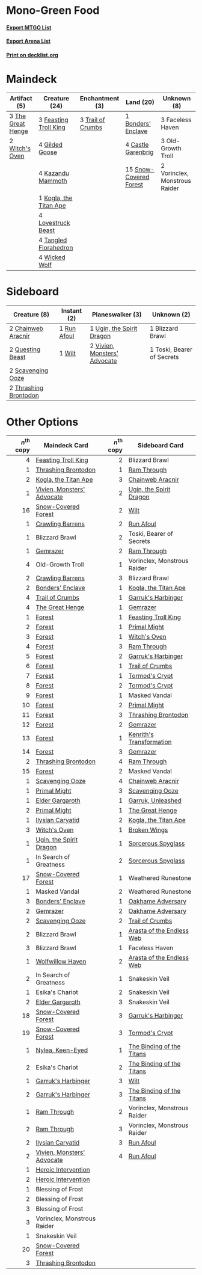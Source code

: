 # Mono-Green Food

#### [Export MTGO List](../collection/Mono-Green%20Food/Mono-Green%20Food.txt)
#### [Export Arena List](../collection/Mono-Green%20Food/Mono-Green%20Food_arena.txt)
#### [Print on decklist.org](http://decklist.org/?deckmain=1%09Bonders'%20Enclave%0A4%09Castle%20Garenbrig%0A3%09Faceless%20Haven%0A3%09Feasting%20Troll%20King%0A4%09Gilded%20Goose%0A4%09Kazandu%20Mammoth%0A1%09Kogla,%20the%20Titan%20Ape%0A4%09Lovestruck%20Beast%0A3%09Old-Growth%20Troll%0A15%09Snow-Covered%20Forest%0A4%09Tangled%20Florahedron%0A3%09The%20Great%20Henge%0A3%09Trail%20of%20Crumbs%0A2%09Vorinclex,%20Monstrous%20Raider%0A4%09Wicked%20Wolf%0A2%09Witch's%20Oven&deckside=1%09Blizzard%20Brawl%0A2%09Chainweb%20Aracnir%0A2%09Questing%20Beast%0A1%09Run%20Afoul%0A2%09Scavenging%20Ooze%0A2%09Thrashing%20Brontodon%0A1%09Toski,%20Bearer%20of%20Secrets%0A1%09Ugin,%20the%20Spirit%20Dragon%0A2%09Vivien,%20Monsters'%20Advocate%0A1%09Wilt)
# Maindeck

|                                        Artifact (5)                                        |                                          Creature (24)                                          |                                      Enchantment (3)                                       |                                            Land (20)                                            |         Unknown (8)         |
|--------------------------------------------------------------------------------------------|-------------------------------------------------------------------------------------------------|--------------------------------------------------------------------------------------------|-------------------------------------------------------------------------------------------------|-----------------------------|
|3 [The Great Henge](http://gatherer.wizards.com/Pages/Card/Details.aspx?multiverseid=473123)|3 [Feasting Troll King](http://gatherer.wizards.com/Pages/Card/Details.aspx?multiverseid=473114) |3 [Trail of Crumbs](http://gatherer.wizards.com/Pages/Card/Details.aspx?multiverseid=473141)|1 [Bonders' Enclave](http://gatherer.wizards.com/Pages/Card/Details.aspx?multiverseid=479765)    |3 Faceless Haven             |
|2 [Witch's Oven](http://gatherer.wizards.com/Pages/Card/Details.aspx?multiverseid=473199)   |4 [Gilded Goose](http://gatherer.wizards.com/Pages/Card/Details.aspx?multiverseid=473122)        |                                                                                            |4 [Castle Garenbrig](http://gatherer.wizards.com/Pages/Card/Details.aspx?multiverseid=473202)    |3 Old-Growth Troll           |
|                                                                                            |4 [Kazandu Mammoth](http://gatherer.wizards.com/Pages/Card/Details.aspx?multiverseid=491835)     |                                                                                            |15 [Snow-Covered Forest](http://gatherer.wizards.com/Pages/Card/Details.aspx?multiverseid=121192)|2 Vorinclex, Monstrous Raider|
|                                                                                            |1 [Kogla, the Titan Ape](http://gatherer.wizards.com/Pages/Card/Details.aspx?multiverseid=479682)|                                                                                            |                                                                                                 |                             |
|                                                                                            |4 [Lovestruck Beast](http://gatherer.wizards.com/Pages/Card/Details.aspx?multiverseid=473127)    |                                                                                            |                                                                                                 |                             |
|                                                                                            |4 [Tangled Florahedron](http://gatherer.wizards.com/Pages/Card/Details.aspx?multiverseid=491859) |                                                                                            |                                                                                                 |                             |
|                                                                                            |4 [Wicked Wolf](http://gatherer.wizards.com/Pages/Card/Details.aspx?multiverseid=473143)         |                                                                                            |                                                                                                 |                             |


# Sideboard

|                                          Creature (8)                                          |                                     Instant (2)                                      |                                           Planeswalker (3)                                            |       Unknown (2)        |
|------------------------------------------------------------------------------------------------|--------------------------------------------------------------------------------------|-------------------------------------------------------------------------------------------------------|--------------------------|
|2 [Chainweb Aracnir](http://gatherer.wizards.com/Pages/Card/Details.aspx?multiverseid=476418)   |1 [Run Afoul](http://gatherer.wizards.com/Pages/Card/Details.aspx?multiverseid=485524)|1 [Ugin, the Spirit Dragon](http://gatherer.wizards.com/Pages/Card/Details.aspx?multiverseid=391948)   |1 Blizzard Brawl          |
|2 [Questing Beast](http://gatherer.wizards.com/Pages/Card/Details.aspx?multiverseid=473133)     |1 [Wilt](http://gatherer.wizards.com/Pages/Card/Details.aspx?multiverseid=479696)     |2 [Vivien, Monsters' Advocate](http://gatherer.wizards.com/Pages/Card/Details.aspx?multiverseid=479695)|1 Toski, Bearer of Secrets|
|2 [Scavenging Ooze](http://gatherer.wizards.com/Pages/Card/Details.aspx?multiverseid=420783)    |                                                                                      |                                                                                                       |                          |
|2 [Thrashing Brontodon](http://gatherer.wizards.com/Pages/Card/Details.aspx?multiverseid=456570)|                                                                                      |                                                                                                       |                          |


# Other Options

|*n*<sup>th</sup> copy|                                            Maindeck Card                                            |*n*<sup>th</sup> copy|                                           Sideboard Card                                           |
|--------------------:|-----------------------------------------------------------------------------------------------------|--------------------:|----------------------------------------------------------------------------------------------------|
|                    4|[Feasting Troll King](http://gatherer.wizards.com/Pages/Card/Details.aspx?multiverseid=473114)       |                    2|Blizzard Brawl                                                                                      |
|                    1|[Thrashing Brontodon](http://gatherer.wizards.com/Pages/Card/Details.aspx?multiverseid=456570)       |                    1|[Ram Through](http://gatherer.wizards.com/Pages/Card/Details.aspx?multiverseid=479690)              |
|                    2|[Kogla, the Titan Ape](http://gatherer.wizards.com/Pages/Card/Details.aspx?multiverseid=479682)      |                    3|[Chainweb Aracnir](http://gatherer.wizards.com/Pages/Card/Details.aspx?multiverseid=476418)         |
|                    1|[Vivien, Monsters' Advocate](http://gatherer.wizards.com/Pages/Card/Details.aspx?multiverseid=479695)|                    2|[Ugin, the Spirit Dragon](http://gatherer.wizards.com/Pages/Card/Details.aspx?multiverseid=391948)  |
|                   16|[Snow-Covered Forest](http://gatherer.wizards.com/Pages/Card/Details.aspx?multiverseid=121192)       |                    2|[Wilt](http://gatherer.wizards.com/Pages/Card/Details.aspx?multiverseid=479696)                     |
|                    1|[Crawling Barrens](http://gatherer.wizards.com/Pages/Card/Details.aspx?multiverseid=491917)          |                    2|[Run Afoul](http://gatherer.wizards.com/Pages/Card/Details.aspx?multiverseid=485524)                |
|                    1|Blizzard Brawl                                                                                       |                    2|Toski, Bearer of Secrets                                                                            |
|                    1|[Gemrazer](http://gatherer.wizards.com/Pages/Card/Details.aspx?multiverseid=479675)                  |                    2|[Ram Through](http://gatherer.wizards.com/Pages/Card/Details.aspx?multiverseid=479690)              |
|                    4|Old-Growth Troll                                                                                     |                    1|Vorinclex, Monstrous Raider                                                                         |
|                    2|[Crawling Barrens](http://gatherer.wizards.com/Pages/Card/Details.aspx?multiverseid=491917)          |                    3|Blizzard Brawl                                                                                      |
|                    2|[Bonders' Enclave](http://gatherer.wizards.com/Pages/Card/Details.aspx?multiverseid=479765)          |                    1|[Kogla, the Titan Ape](http://gatherer.wizards.com/Pages/Card/Details.aspx?multiverseid=479682)     |
|                    4|[Trail of Crumbs](http://gatherer.wizards.com/Pages/Card/Details.aspx?multiverseid=473141)           |                    1|[Garruk's Harbinger](http://gatherer.wizards.com/Pages/Card/Details.aspx?multiverseid=485508)       |
|                    4|[The Great Henge](http://gatherer.wizards.com/Pages/Card/Details.aspx?multiverseid=473123)           |                    1|[Gemrazer](http://gatherer.wizards.com/Pages/Card/Details.aspx?multiverseid=479675)                 |
|                    1|[Forest](http://gatherer.wizards.com/Pages/Card/Details.aspx?multiverseid=439860)                    |                    1|[Feasting Troll King](http://gatherer.wizards.com/Pages/Card/Details.aspx?multiverseid=473114)      |
|                    2|[Forest](http://gatherer.wizards.com/Pages/Card/Details.aspx?multiverseid=439860)                    |                    1|[Primal Might](http://gatherer.wizards.com/Pages/Card/Details.aspx?multiverseid=485520)             |
|                    3|[Forest](http://gatherer.wizards.com/Pages/Card/Details.aspx?multiverseid=439860)                    |                    1|[Witch's Oven](http://gatherer.wizards.com/Pages/Card/Details.aspx?multiverseid=473199)             |
|                    4|[Forest](http://gatherer.wizards.com/Pages/Card/Details.aspx?multiverseid=439860)                    |                    3|[Ram Through](http://gatherer.wizards.com/Pages/Card/Details.aspx?multiverseid=479690)              |
|                    5|[Forest](http://gatherer.wizards.com/Pages/Card/Details.aspx?multiverseid=439860)                    |                    2|[Garruk's Harbinger](http://gatherer.wizards.com/Pages/Card/Details.aspx?multiverseid=485508)       |
|                    6|[Forest](http://gatherer.wizards.com/Pages/Card/Details.aspx?multiverseid=439860)                    |                    1|[Trail of Crumbs](http://gatherer.wizards.com/Pages/Card/Details.aspx?multiverseid=473141)          |
|                    7|[Forest](http://gatherer.wizards.com/Pages/Card/Details.aspx?multiverseid=439860)                    |                    1|[Tormod's Crypt](http://gatherer.wizards.com/Pages/Card/Details.aspx?multiverseid=389723)           |
|                    8|[Forest](http://gatherer.wizards.com/Pages/Card/Details.aspx?multiverseid=439860)                    |                    2|[Tormod's Crypt](http://gatherer.wizards.com/Pages/Card/Details.aspx?multiverseid=389723)           |
|                    9|[Forest](http://gatherer.wizards.com/Pages/Card/Details.aspx?multiverseid=439860)                    |                    1|Masked Vandal                                                                                       |
|                   10|[Forest](http://gatherer.wizards.com/Pages/Card/Details.aspx?multiverseid=439860)                    |                    2|[Primal Might](http://gatherer.wizards.com/Pages/Card/Details.aspx?multiverseid=485520)             |
|                   11|[Forest](http://gatherer.wizards.com/Pages/Card/Details.aspx?multiverseid=439860)                    |                    3|[Thrashing Brontodon](http://gatherer.wizards.com/Pages/Card/Details.aspx?multiverseid=456570)      |
|                   12|[Forest](http://gatherer.wizards.com/Pages/Card/Details.aspx?multiverseid=439860)                    |                    2|[Gemrazer](http://gatherer.wizards.com/Pages/Card/Details.aspx?multiverseid=479675)                 |
|                   13|[Forest](http://gatherer.wizards.com/Pages/Card/Details.aspx?multiverseid=439860)                    |                    1|[Kenrith's Transformation](http://gatherer.wizards.com/Pages/Card/Details.aspx?multiverseid=473126) |
|                   14|[Forest](http://gatherer.wizards.com/Pages/Card/Details.aspx?multiverseid=439860)                    |                    3|[Gemrazer](http://gatherer.wizards.com/Pages/Card/Details.aspx?multiverseid=479675)                 |
|                    2|[Thrashing Brontodon](http://gatherer.wizards.com/Pages/Card/Details.aspx?multiverseid=456570)       |                    4|[Ram Through](http://gatherer.wizards.com/Pages/Card/Details.aspx?multiverseid=479690)              |
|                   15|[Forest](http://gatherer.wizards.com/Pages/Card/Details.aspx?multiverseid=439860)                    |                    2|Masked Vandal                                                                                       |
|                    1|[Scavenging Ooze](http://gatherer.wizards.com/Pages/Card/Details.aspx?multiverseid=420783)           |                    4|[Chainweb Aracnir](http://gatherer.wizards.com/Pages/Card/Details.aspx?multiverseid=476418)         |
|                    1|[Primal Might](http://gatherer.wizards.com/Pages/Card/Details.aspx?multiverseid=485520)              |                    3|[Scavenging Ooze](http://gatherer.wizards.com/Pages/Card/Details.aspx?multiverseid=420783)          |
|                    1|[Elder Gargaroth](http://gatherer.wizards.com/Pages/Card/Details.aspx?multiverseid=485502)           |                    1|[Garruk, Unleashed](http://gatherer.wizards.com/Pages/Card/Details.aspx?multiverseid=485506)        |
|                    2|[Primal Might](http://gatherer.wizards.com/Pages/Card/Details.aspx?multiverseid=485520)              |                    1|[The Great Henge](http://gatherer.wizards.com/Pages/Card/Details.aspx?multiverseid=473123)          |
|                    1|[Ilysian Caryatid](http://gatherer.wizards.com/Pages/Card/Details.aspx?multiverseid=476425)          |                    2|[Kogla, the Titan Ape](http://gatherer.wizards.com/Pages/Card/Details.aspx?multiverseid=479682)     |
|                    3|[Witch's Oven](http://gatherer.wizards.com/Pages/Card/Details.aspx?multiverseid=473199)              |                    1|[Broken Wings](http://gatherer.wizards.com/Pages/Card/Details.aspx?multiverseid=491827)             |
|                    1|[Ugin, the Spirit Dragon](http://gatherer.wizards.com/Pages/Card/Details.aspx?multiverseid=391948)   |                    1|[Sorcerous Spyglass](http://gatherer.wizards.com/Pages/Card/Details.aspx?multiverseid=435407)       |
|                    1|In Search of Greatness                                                                               |                    2|[Sorcerous Spyglass](http://gatherer.wizards.com/Pages/Card/Details.aspx?multiverseid=435407)       |
|                   17|[Snow-Covered Forest](http://gatherer.wizards.com/Pages/Card/Details.aspx?multiverseid=121192)       |                    1|Weathered Runestone                                                                                 |
|                    1|Masked Vandal                                                                                        |                    2|Weathered Runestone                                                                                 |
|                    3|[Bonders' Enclave](http://gatherer.wizards.com/Pages/Card/Details.aspx?multiverseid=479765)          |                    1|[Oakhame Adversary](http://gatherer.wizards.com/Pages/Card/Details.aspx?multiverseid=473129)        |
|                    2|[Gemrazer](http://gatherer.wizards.com/Pages/Card/Details.aspx?multiverseid=479675)                  |                    2|[Oakhame Adversary](http://gatherer.wizards.com/Pages/Card/Details.aspx?multiverseid=473129)        |
|                    2|[Scavenging Ooze](http://gatherer.wizards.com/Pages/Card/Details.aspx?multiverseid=420783)           |                    2|[Trail of Crumbs](http://gatherer.wizards.com/Pages/Card/Details.aspx?multiverseid=473141)          |
|                    2|Blizzard Brawl                                                                                       |                    1|[Arasta of the Endless Web](http://gatherer.wizards.com/Pages/Card/Details.aspx?multiverseid=476416)|
|                    3|Blizzard Brawl                                                                                       |                    1|Faceless Haven                                                                                      |
|                    1|[Wolfwillow Haven](http://gatherer.wizards.com/Pages/Card/Details.aspx?multiverseid=476456)          |                    2|[Arasta of the Endless Web](http://gatherer.wizards.com/Pages/Card/Details.aspx?multiverseid=476416)|
|                    2|In Search of Greatness                                                                               |                    1|Snakeskin Veil                                                                                      |
|                    1|Esika's Chariot                                                                                      |                    2|Snakeskin Veil                                                                                      |
|                    2|[Elder Gargaroth](http://gatherer.wizards.com/Pages/Card/Details.aspx?multiverseid=485502)           |                    3|Snakeskin Veil                                                                                      |
|                   18|[Snow-Covered Forest](http://gatherer.wizards.com/Pages/Card/Details.aspx?multiverseid=121192)       |                    3|[Garruk's Harbinger](http://gatherer.wizards.com/Pages/Card/Details.aspx?multiverseid=485508)       |
|                   19|[Snow-Covered Forest](http://gatherer.wizards.com/Pages/Card/Details.aspx?multiverseid=121192)       |                    3|[Tormod's Crypt](http://gatherer.wizards.com/Pages/Card/Details.aspx?multiverseid=389723)           |
|                    1|[Nylea, Keen-Eyed](http://gatherer.wizards.com/Pages/Card/Details.aspx?multiverseid=476436)          |                    1|[The Binding of the Titans](http://gatherer.wizards.com/Pages/Card/Details.aspx?multiverseid=476417)|
|                    2|Esika's Chariot                                                                                      |                    2|[The Binding of the Titans](http://gatherer.wizards.com/Pages/Card/Details.aspx?multiverseid=476417)|
|                    1|[Garruk's Harbinger](http://gatherer.wizards.com/Pages/Card/Details.aspx?multiverseid=485508)        |                    3|[Wilt](http://gatherer.wizards.com/Pages/Card/Details.aspx?multiverseid=479696)                     |
|                    2|[Garruk's Harbinger](http://gatherer.wizards.com/Pages/Card/Details.aspx?multiverseid=485508)        |                    3|[The Binding of the Titans](http://gatherer.wizards.com/Pages/Card/Details.aspx?multiverseid=476417)|
|                    1|[Ram Through](http://gatherer.wizards.com/Pages/Card/Details.aspx?multiverseid=479690)               |                    2|Vorinclex, Monstrous Raider                                                                         |
|                    2|[Ram Through](http://gatherer.wizards.com/Pages/Card/Details.aspx?multiverseid=479690)               |                    3|Vorinclex, Monstrous Raider                                                                         |
|                    2|[Ilysian Caryatid](http://gatherer.wizards.com/Pages/Card/Details.aspx?multiverseid=476425)          |                    3|[Run Afoul](http://gatherer.wizards.com/Pages/Card/Details.aspx?multiverseid=485524)                |
|                    2|[Vivien, Monsters' Advocate](http://gatherer.wizards.com/Pages/Card/Details.aspx?multiverseid=479695)|                    4|[Run Afoul](http://gatherer.wizards.com/Pages/Card/Details.aspx?multiverseid=485524)                |
|                    1|[Heroic Intervention](http://gatherer.wizards.com/Pages/Card/Details.aspx?multiverseid=423776)       |                     |                                                                                                    |
|                    2|[Heroic Intervention](http://gatherer.wizards.com/Pages/Card/Details.aspx?multiverseid=423776)       |                     |                                                                                                    |
|                    1|Blessing of Frost                                                                                    |                     |                                                                                                    |
|                    2|Blessing of Frost                                                                                    |                     |                                                                                                    |
|                    3|Blessing of Frost                                                                                    |                     |                                                                                                    |
|                    3|Vorinclex, Monstrous Raider                                                                          |                     |                                                                                                    |
|                    1|Snakeskin Veil                                                                                       |                     |                                                                                                    |
|                   20|[Snow-Covered Forest](http://gatherer.wizards.com/Pages/Card/Details.aspx?multiverseid=121192)       |                     |                                                                                                    |
|                    3|[Thrashing Brontodon](http://gatherer.wizards.com/Pages/Card/Details.aspx?multiverseid=456570)       |                     |                                                                                                    |

